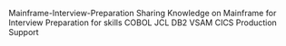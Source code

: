Mainframe-Interview-Preparation 
Sharing Knowledge on Mainframe for Interview Preparation for skills
COBOL
JCL
DB2
VSAM
CICS
Production Support
